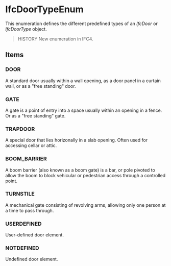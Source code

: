 # IfcDoorTypeEnum

This enumeration defines the different predefined types of an _IfcDoor_ or _IfcDoorType_ object.
<!-- end of short definition -->

> HISTORY New enumeration in IFC4.

## Items

### DOOR
A standard door usually within a wall opening, as a door panel in a curtain wall, or as a "free standing" door.

### GATE
A gate is a point of entry into a space usually within an opening in a fence. Or as a "free standing" gate.

### TRAPDOOR
A special door that lies horizonally in a slab opening. Often used for accessing cellar or attic.

### BOOM_BARRIER
A boom barrier (also known as a boom gate) is a bar, or pole pivoted to allow the boom to block vehicular or pedestrian access through a controlled point.

### TURNSTILE
A mechanical gate consisting of revolving arms, allowing only one person at a time to pass through.

### USERDEFINED
User-defined door element.

### NOTDEFINED
Undefined door element.
